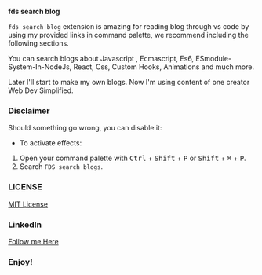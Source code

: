 **fds search blog**

`fds search blog` extension is amazing for reading blog through vs code by using my provided links in command palette, we recommend including the following sections.

You can search blogs about Javascript , Ecmascript, Es6, ESmodule-System-In-NodeJs, React, Css, Custom Hooks, Animations and much more.

Later I'll start to make my own blogs. Now I'm using content of one creator Web Dev Simplified.

### Disclaimer

Should something go wrong, you can disable it:

- To activate effects:

1. Open your command palette with <kbd>Ctrl</kbd> + <kbd>Shift</kbd> + <kbd>P</kbd> or <kbd>Shift</kbd> + <kbd>⌘</kbd> + <kbd>P</kbd>.
2. Search `FDS search blogs`.

### LICENSE

[MIT License](LICENSE)

### LinkedIn

[Follow me Here](https://www.linkedin.com/in/muhammad-fizan-iqbal/)

### Enjoy!

